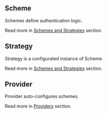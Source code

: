 ## Scheme

Schemes define authentication logic.

Read more in [Schemes and Strategies](./schemes/README.md) section.

## Strategy

Strategy is a configurated instance of Scheme.

Read more in [Schemes and Strategies](./schemes/README.md) section.

## Provider

Provider auto-configures schemes.

Read more in [Providers](./providers/README.md) section.
